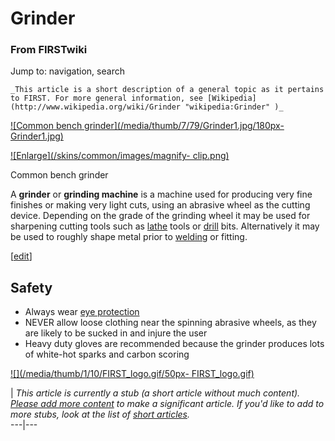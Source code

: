 # Grinder

### From FIRSTwiki

Jump to: navigation, search

    _This article is a short description of a general topic as it pertains to FIRST. For more general information, see [Wikipedia](http://www.wikipedia.org/wiki/Grinder "wikipedia:Grinder" )_

  

[![Common bench grinder](/media/thumb/7/79/Grinder1.jpg/180px-
Grinder1.jpg)](/index.php/Image:Grinder1.jpg "Common bench grinder" )

[![Enlarge](/skins/common/images/magnify-
clip.png)](/index.php/Image:Grinder1.jpg "Enlarge" )

Common bench grinder

A **grinder** or **grinding machine** is a machine used for producing very
fine finishes or making very light cuts, using an abrasive wheel as the
cutting device. Depending on the grade of the grinding wheel it may be used
for sharpening cutting tools such as [lathe](/index.php/Lathe "Lathe" ) tools
or [drill](/index.php/Drill "Drill" ) bits. Alternatively it may be used to
roughly shape metal prior to [welding](/index.php/Welding "Welding" ) or
fitting.

[[edit](/index.php?title=Grinder&action=edit&section=1 "Edit section: Safety"
)]

##  Safety

  * Always wear [eye protection](/index.php/Eye_protection "Eye protection" )
  * NEVER allow loose clothing near the spinning abrasive wheels, as they are likely to be sucked in and injure the user 
  * Heavy duty gloves are recommended because the grinder produces lots of white-hot sparks and carbon scoring 

[![](/media/thumb/1/10/FIRST_logo.gif/50px-
FIRST_logo.gif)](/index.php/Image:FIRST_logo.gif "" )

|  _This article is currently a stub (a short article without much content).
[Please add more
content](http://www.firstwiki.net/index.php?title=Grinder&action=edit
"http://www.firstwiki.net/index.php?title=Grinder&action=edit" ) to make a
significant article. If you'd like to add to more stubs, look at the list of
[short articles](/index.php/Special:Shortpages "Special:Shortpages" )._  
---|---  
  
